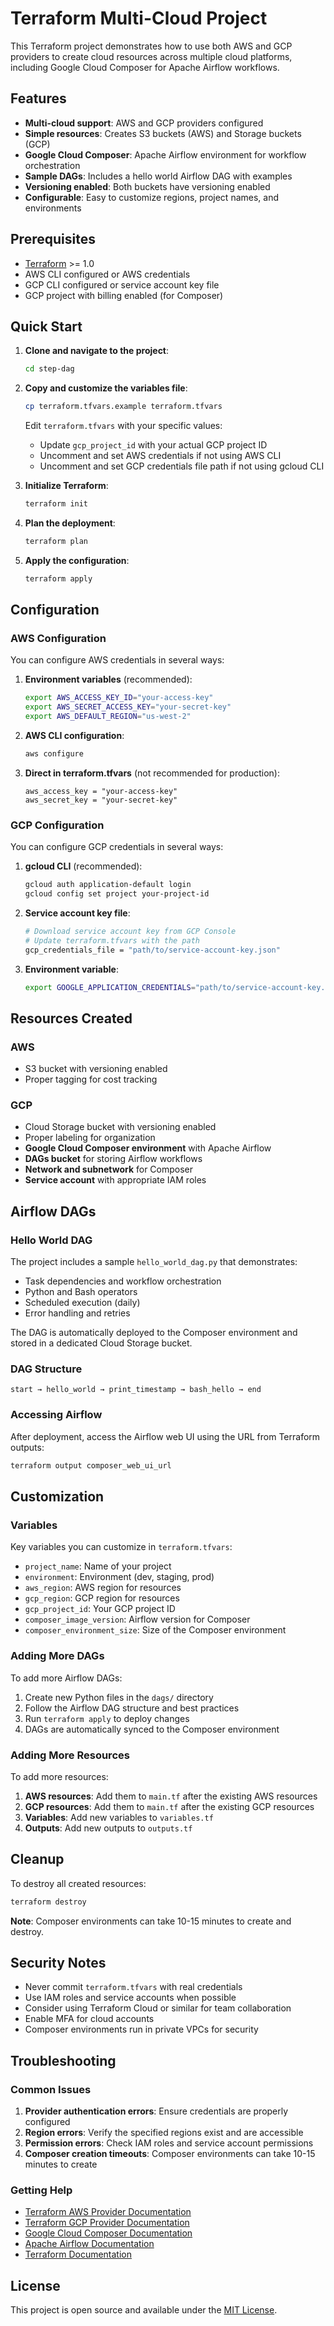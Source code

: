# Terraform Multi-Cloud Project

This Terraform project demonstrates how to use both AWS and GCP providers to create cloud resources across multiple cloud platforms, including Google Cloud Composer for Apache Airflow workflows.

## Features

- **Multi-cloud support**: AWS and GCP providers configured
- **Simple resources**: Creates S3 buckets (AWS) and Storage buckets (GCP)
- **Google Cloud Composer**: Apache Airflow environment for workflow orchestration
- **Sample DAGs**: Includes a hello world Airflow DAG with examples
- **Versioning enabled**: Both buckets have versioning enabled
- **Configurable**: Easy to customize regions, project names, and environments

## Prerequisites

- [Terraform](https://www.terraform.io/downloads.html) >= 1.0
- AWS CLI configured or AWS credentials
- GCP CLI configured or service account key file
- GCP project with billing enabled (for Composer)

## Quick Start

1. **Clone and navigate to the project**:
   ```bash
   cd step-dag
   ```

2. **Copy and customize the variables file**:
   ```bash
   cp terraform.tfvars.example terraform.tfvars
   ```
   
   Edit `terraform.tfvars` with your specific values:
   - Update `gcp_project_id` with your actual GCP project ID
   - Uncomment and set AWS credentials if not using AWS CLI
   - Uncomment and set GCP credentials file path if not using gcloud CLI

3. **Initialize Terraform**:
   ```bash
   terraform init
   ```

4. **Plan the deployment**:
   ```bash
   terraform plan
   ```

5. **Apply the configuration**:
   ```bash
   terraform apply
   ```

## Configuration

### AWS Configuration

You can configure AWS credentials in several ways:

1. **Environment variables** (recommended):
   ```bash
   export AWS_ACCESS_KEY_ID="your-access-key"
   export AWS_SECRET_ACCESS_KEY="your-secret-key"
   export AWS_DEFAULT_REGION="us-west-2"
   ```

2. **AWS CLI configuration**:
   ```bash
   aws configure
   ```

3. **Direct in terraform.tfvars** (not recommended for production):
   ```hcl
   aws_access_key = "your-access-key"
   aws_secret_key = "your-secret-key"
   ```

### GCP Configuration

You can configure GCP credentials in several ways:

1. **gcloud CLI** (recommended):
   ```bash
   gcloud auth application-default login
   gcloud config set project your-project-id
   ```

2. **Service account key file**:
   ```bash
   # Download service account key from GCP Console
   # Update terraform.tfvars with the path
   gcp_credentials_file = "path/to/service-account-key.json"
   ```

3. **Environment variable**:
   ```bash
   export GOOGLE_APPLICATION_CREDENTIALS="path/to/service-account-key.json"
   ```

## Resources Created

### AWS
- S3 bucket with versioning enabled
- Proper tagging for cost tracking

### GCP
- Cloud Storage bucket with versioning enabled
- Proper labeling for organization
- **Google Cloud Composer environment** with Apache Airflow
- **DAGs bucket** for storing Airflow workflows
- **Network and subnetwork** for Composer
- **Service account** with appropriate IAM roles

## Airflow DAGs

### Hello World DAG

The project includes a sample `hello_world_dag.py` that demonstrates:

- Task dependencies and workflow orchestration
- Python and Bash operators
- Scheduled execution (daily)
- Error handling and retries

The DAG is automatically deployed to the Composer environment and stored in a dedicated Cloud Storage bucket.

### DAG Structure

```
start → hello_world → print_timestamp → bash_hello → end
```

### Accessing Airflow

After deployment, access the Airflow web UI using the URL from Terraform outputs:

```bash
terraform output composer_web_ui_url
```

## Customization

### Variables

Key variables you can customize in `terraform.tfvars`:

- `project_name`: Name of your project
- `environment`: Environment (dev, staging, prod)
- `aws_region`: AWS region for resources
- `gcp_region`: GCP region for resources
- `gcp_project_id`: Your GCP project ID
- `composer_image_version`: Airflow version for Composer
- `composer_environment_size`: Size of the Composer environment

### Adding More DAGs

To add more Airflow DAGs:

1. Create new Python files in the `dags/` directory
2. Follow the Airflow DAG structure and best practices
3. Run `terraform apply` to deploy changes
4. DAGs are automatically synced to the Composer environment

### Adding More Resources

To add more resources:

1. **AWS resources**: Add them to `main.tf` after the existing AWS resources
2. **GCP resources**: Add them to `main.tf` after the existing GCP resources
3. **Variables**: Add new variables to `variables.tf`
4. **Outputs**: Add new outputs to `outputs.tf`

## Cleanup

To destroy all created resources:

```bash
terraform destroy
```

**Note**: Composer environments can take 10-15 minutes to create and destroy.

## Security Notes

- Never commit `terraform.tfvars` with real credentials
- Use IAM roles and service accounts when possible
- Consider using Terraform Cloud or similar for team collaboration
- Enable MFA for cloud accounts
- Composer environments run in private VPCs for security

## Troubleshooting

### Common Issues

1. **Provider authentication errors**: Ensure credentials are properly configured
2. **Region errors**: Verify the specified regions exist and are accessible
3. **Permission errors**: Check IAM roles and service account permissions
4. **Composer creation timeouts**: Composer environments can take 10-15 minutes to create

### Getting Help

- [Terraform AWS Provider Documentation](https://registry.terraform.io/providers/hashicorp/aws/latest/docs)
- [Terraform GCP Provider Documentation](https://registry.terraform.io/providers/hashicorp/google/latest/docs)
- [Google Cloud Composer Documentation](https://cloud.google.com/composer/docs)
- [Apache Airflow Documentation](https://airflow.apache.org/docs/)
- [Terraform Documentation](https://www.terraform.io/docs)

## License

This project is open source and available under the [MIT License](LICENSE).

